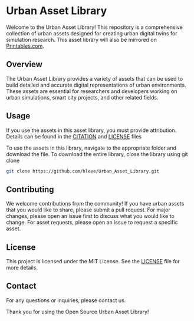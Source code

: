 # Urban Asset Library

Welcome to the Urban Asset Library! This repository is a comprehensive collection of urban assets designed for creating urban digital twins for simulation research. This asset library will also be mirrored on [Printables.com](https://www.printables.com/@HenryLevesque/collections/1560825).

## Overview

The Urban Asset Library provides a variety of assets that can be used to build detailed and accurate digital representations of urban environments. These assets are essential for researchers and developers working on urban simulations, smart city projects, and other related fields.

## Usage

If you use the assets in this asset library, you must provide attribution. Details can be found in the [CITATION](CITATION) and [LICENSE](LICENSE) files

To use the assets in this library, navigate to the appropriate folder and download the file. To download the entire library, close the library using git clone

```bash
git clone https://github.com/hleve/Urban_Asset_Library.git
```

## Contributing

We welcome contributions from the community! If you have urban assets that you would like to share, please submit a pull request. For major changes, please open an issue first to discuss what you would like to change. For asset requests, please open an issue to request a specific asset.

## License

This project is licensed under the MIT License. See the [LICENSE](LICENSE) file for more details.

## Contact

For any questions or inquiries, please contact us.

Thank you for using the Open Source Urban Asset Library!
